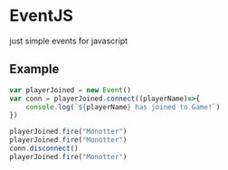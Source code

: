 # EventJS
just simple events for javascript
## Example
```js
var playerJoined = new Event()
var conn = playerJoined.connect((playerName)=>{
    console.log(`${playerName} has joined to Game!`)
})
```

```js
playerJoined.fire("Monotter")
playerJoined.fire("Monotter")
conn.disconnect()
playerJoined.fire("Monotter")
```
